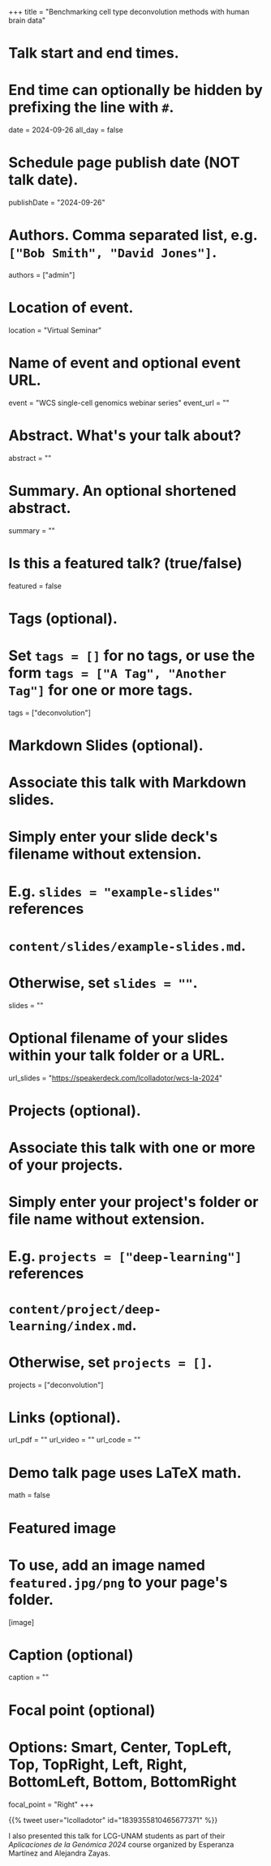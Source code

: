 +++
title = "Benchmarking cell type deconvolution methods with human brain data"

# Talk start and end times.
#   End time can optionally be hidden by prefixing the line with `#`.
date = 2024-09-26
all_day = false

# Schedule page publish date (NOT talk date).
publishDate = "2024-09-26"

# Authors. Comma separated list, e.g. `["Bob Smith", "David Jones"]`.
authors = ["admin"]

# Location of event.
location = "Virtual Seminar"

# Name of event and optional event URL.
event = "WCS single-cell genomics webinar series"
event_url = ""

# Abstract. What's your talk about?
abstract = ""

# Summary. An optional shortened abstract.
summary = ""

# Is this a featured talk? (true/false)
featured = false

# Tags (optional).
#   Set `tags = []` for no tags, or use the form `tags = ["A Tag", "Another Tag"]` for one or more tags.
tags = ["deconvolution"]

# Markdown Slides (optional).
#   Associate this talk with Markdown slides.
#   Simply enter your slide deck's filename without extension.
#   E.g. `slides = "example-slides"` references 
#   `content/slides/example-slides.md`.
#   Otherwise, set `slides = ""`.
slides = ""

# Optional filename of your slides within your talk folder or a URL.
url_slides = "https://speakerdeck.com/lcolladotor/wcs-la-2024"

# Projects (optional).
#   Associate this talk with one or more of your projects.
#   Simply enter your project's folder or file name without extension.
#   E.g. `projects = ["deep-learning"]` references 
#   `content/project/deep-learning/index.md`.
#   Otherwise, set `projects = []`.
projects = ["deconvolution"]

# Links (optional).
url_pdf = ""
url_video = ""
url_code = ""

# Demo talk page uses LaTeX math.
math = false

# Featured image
# To use, add an image named `featured.jpg/png` to your page's folder. 
[image]
  # Caption (optional)
  caption = ""

  # Focal point (optional)
  # Options: Smart, Center, TopLeft, Top, TopRight, Left, Right, BottomLeft, Bottom, BottomRight
  focal_point = "Right"
+++


{{% tweet user="lcolladotor" id="1839355810465677371" %}}

I also presented this talk for LCG-UNAM students as part of their _Aplicaciones de la Genómica 2024_ course organized by Esperanza Martínez and Alejandra Zayas.



<script defer class="speakerdeck-embed" data-id="78c33b788f664b66b99abd4e4d676aec" data-ratio="1.7772511848341233" src="//speakerdeck.com/assets/embed.js"></script>